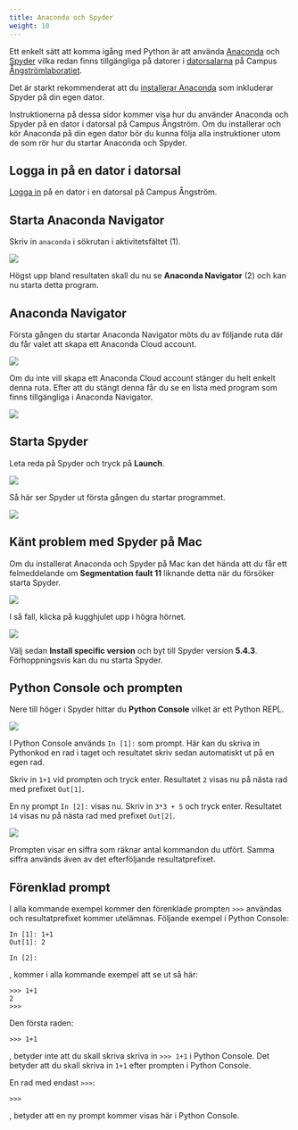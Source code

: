 ```yaml
---
title: Anaconda och Spyder
weight: 10
---
```


Ett enkelt sätt att komma igång med Python är att använda [Anaconda][anaconda]
och [Spyder][spyder] vilka redan finns tillgängliga på datorer i [datorsalarna][computer-rooms] på Campus
[Ångströmlaboratiet][ångström]. 

Det är starkt rekommenderat att du [installerar Anaconda][download] som
inkluderar Spyder på din egen dator.

Instruktionerna på dessa sidor kommer visa hur du använder Anaconda och Spyder på en dator
i datorsal på Campus Ångström. Om du installerar och kör Anaconda på din egen
dator bör du kunna följa alla instruktioner utom de som rör hur du startar
Anaconda och Spyder.

[computer-rooms]: computer-rooms/#campus-ångströmlaboratoriet
[ångström]: https://angstrom.uu.se/
[anaconda]: https://www.anaconda.com/
[spyder]: https://www.spyder-ide.org/
[download]: https://www.anaconda.com/download/

## Logga in på en dator i datorsal

[Logga in][login] på en dator i en datorsal på Campus Ångström. 

[login]: computer-rooms/#logga-in-p%C3%A5-dator-i-datorsal-p%C3%A5-campus-%C3%A5ngstr%C3%B6m

## Starta Anaconda Navigator

Skriv in `anaconda` i sökrutan i aktivitetsfältet (1).

![](/images/2024/python/spyder/search-anaconda-navigator.png)

Högst upp bland resultaten skall du nu se  **Anaconda Navigator** (2) och
kan nu starta detta program. 

## Anaconda Navigator

Första gången du startar Anaconda Navigator möts du av följande ruta där du får
valet att skapa ett Anaconda Cloud account. 

![](/images/2024/python/spyder/cloud-login.png)

Om du inte vill skapa ett Anaconda Cloud account stänger du helt enkelt denna
ruta. Efter att du stängt denna får du se en lista med program som finns
tillgängliga i Anaconda Navigator. 

![](/images/2024/python/spyder/navigator.png)

## Starta Spyder

Leta reda på Spyder och tryck på **Launch**. 

![](/images/2024/python/spyder/launch-spyder.png)

Så här ser Spyder ut första gången du startar programmet. 

![](/images/2024/python/spyder/first-look.png)

## Känt problem med Spyder på Mac

Om du installerat Anaconda och Spyder på Mac kan det hända att du får ett felmeddelande om
**Segmentation fault 11** liknande detta när du försöker starta Spyder.

![](/images/2024/python/spyder/segmentation-fault-11.png?width=300px)

I så fall, klicka på kugghjulet upp i högra hörnet. 

![](/images/2024/python/spyder/launch-settings.png?width=300px)

Välj sedan **Install specific version** och byt till Spyder version **5.4.3**.
Förhoppningsvis kan du nu starta Spyder. 

## Python Console och prompten

Nere till höger i Spyder hittar du **Python Console** vilket är ett Python REPL. 

![](/images/2024/python/spyder/python-console.png)

I Python Console används `In [1]:` som prompt. Här kan du skriva in Pythonkod en
rad i taget och resultatet skriv sedan automatiskt ut på en egen rad. 

Skriv in `1+1` vid prompten och tryck enter. Resultatet `2` visas nu på nästa rad med prefixet `Out[1]`. 

En ny prompt `In [2]:` visas nu. Skriv in `3*3 + 5` och tryck enter. Resultatet
`14` visas nu på nästa rad med prefixet `Out[2]`.  

![](/images/2024/python/spyder/console-first-try.png)

Prompten visar en siffra som räknar antal kommandon du utfört. Samma siffra
används även av det efterföljande resultatprefixet. 

## Förenklad prompt 

I alla kommande exempel kommer den förenklade prompten `>>>` användas och
resultatprefixet kommer utelämnas. Följande exempel i Python Console:

``` text
In [1]: 1+1
Out[1]: 2

In [2]: 
```

, kommer i alla kommande exempel att se ut så här: 

``` text
>>> 1+1
2
>>> 
```

Den första raden: 

``` text
>>> 1+1
```

, betyder inte att du skall skriva skriva in `>>> 1+1` i Python Console. Det
betyder att du skall skriva in `1+1` efter prompten i Python Console. 

En rad med endast `>>>`: 

``` text 
>>>
```` 

, betyder att en ny prompt kommer visas här i Python Console. 